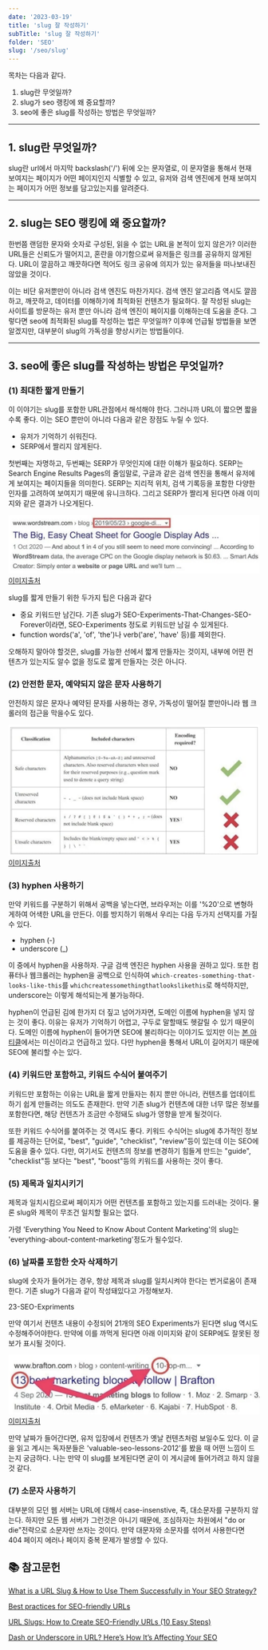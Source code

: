 ```yaml
---
date: '2023-03-19'
title: 'slug 잘 작성하기'
subTitle: 'slug 잘 작성하기'
folder: 'SEO'
slug: '/seo/slug'
---
```


목차는 다음과 같다.

1. slug란 무엇일까?
2. slug가 seo 랭킹에 왜 중요할까?
3. seo에 좋은 slug를 작성하는 방법은 무엇일까?

---

## 1. slug란 무엇일까?

slug란 url에서 마지막 backslash('/') 뒤에 오는 문자열로, 이 문자열을 통해서 현재 보여지는 페이지가 어떤 페이지인지 식별할 수 있고, 유저와 검색 엔진에게 현재 보여지는 페이지가 어떤 정보를 담고있는지를 알려준다.

---

## 2. slug는 SEO 랭킹에 왜 중요할까?

한번쯤 랜덤한 문자와 숫자로 구성된, 읽을 수 없는 URL을 본적이 있지 않은가? 이러한 URL들은 신뢰도가 떨어지고, 혼란을 야기함으로써 유저들은 링크를 공유하지 않게된다. URL이 깔끔하고 깨끗하다면 적어도 링크 공유에 의지가 있는 유저들을 떠나보내진 않았을 것이다.

이는 비단 유저뿐만이 아니라 검색 엔진도 마찬가지다. 검색 엔진 알고리즘 역시도 깔끔하고, 깨끗하고, 데이터를 이해하기에 최적화된 컨텐츠가 필요하다. 잘 작성된 slug는 사이트를 방문하는 유저 뿐만 아니라 검색 엔진이 페이지를 이해하는데 도움을 준다. 그렇다면 seo에 최적화된 slug를 작성하는 법은 무엇일까? 이후에 언급될 방법들을 보면 알겠지만, 대부분이 slug의 가독성을 향상시키는 방법들이다.

---

## 3. seo에 좋은 slug를 작성하는 방법은 무엇일까?

### (1) 최대한 짧게 만들기
이 이야기는 slug를 포함한 URL관점에서 해석해야 한다. 그러니까 URL이 짧으면 짧을수록 좋다. 이는 SEO 뿐만이 아니라 다음과 같은 장점도 누릴 수 있다.

- 유저가 기억하기 쉬워진다.
- SERP에서 짤리지 않게된다.

첫번째는 자명하고, 두번째는 SERP가 무엇인지에 대한 이해가 필요하다. SERP는 Search Engine Results Pages의 줄임말로, 구글과 같은 검색 엔진을 통해서 유저에게 보여지는 페이지들을 의미한다. SERP는 지리적 위치, 검색 기록등을 포함한 다양한 인자를 고려하여 보여지기 때문에 유니크하다. 그리고 SERP가 짤리게 된다면 아래 이미지와 같은 결과가 나오게된다.

![](./serp-trucation.png)
[이미지출처](https://seosherpa.com/url-slugs/)

slug를 짧게 만들기 위한 두가지 팁은 다음과 같다

- 중요 키워드만 남긴다. 기존 slug가 SEO-Experiments-That-Changes-SEO-Forever이라면, SEO-Experiments 정도로 키워드만 남길 수 있게된다.
- function words('a', 'of', 'the')나 verb('are', 'have' 등)를 제외한다.

오해하지 말아야 할것은, slug를 가능한 선에서 짧게 만들자는 것이지, 내부에 어떤 컨텐츠가 있는지도 알수 없을 정도로 짧게 만들자는 것은 아니다.

### (2) 안전한 문자, 예약되지 않은 문자 사용하기

안전하지 않은 문자나 예약된 문자를 사용하는 경우, 가독성이 떨어질 뿐만아니라 웹 크롤러의 접근을 막을수도 있다.

![](./character.png)
[이미지출처](https://seosherpa.com/url-slugs/)

### (3) hyphen 사용하기

만약 키워드를 구분하기 위해서 공백을 넣는다면, 브라우저는 이를 '%20'으로 변형하게하여 어색한 URL을 만든다. 이를 방지하기 위해서 우리는 다음 두가지 선택지를 가질 수 있다.

- hyphen (-)
- underscore (_)

이 중에서 hyphen을 사용하자. 구글 검색 엔진은 hyphen 사용을 권하고 있다. 또한 컴퓨터나 웹크롤러는 hyphen을 공백으로 인식하여 `which-creates-something-that-looks-like-this`를 `whichcreatessomethingthatlookslikethis`로 해석하지만, underscore는 이렇게 해석되는게 불가능하다.

hyphen이 언급된 김에 한가지 더 짚고 넘어가자면, 도메인 이름에 hyphen을 넣지 않는 것이 좋다. 이유는 유저가 기억하기 어렵고, 구두로 말할때도 헷갈릴 수 있기 때문이다. 도메인 이름에 hyphen이 들어가면 SEO에 불리하다는 이야기도 있지만 이는 [본 아티클](https://news.gandi.net/en/2020/08/should-i-put-a-dash-in-my-domain-name/)에서는 미신이라고 언급하고 있다. 다만 hyphen을 통해서 URL이 길어지기 때문에 SEO에 불리할 수는 있다.

### (4) 키워드만 포함하고, 키워드 수식어 붙여주기
키워드만 포함하는 이유는 URL을 짧게 만들자는 취지 뿐만 아니라, 컨텐츠를 업데이트하기 쉽게 만들려는 의도도 존재한다. 만약 기존 slug가 컨텐츠에 대한 너무 많은 정보를 포함한다면, 해당 컨텐츠가 조금만 수정돼도 slug가 영향을 받게 될것이다.

또한 키워드 수식어를 붙여주는 것 역시도 좋다. 키워드 수식어는 slug에 추가적인 정보를 제공하는 단어로, "best", "guide", "checklist", "review"등이 있는데 이는 SEO에 도움을 줄수 있다. 다만, 여기서도 컨텐츠의 정보를 변경하기 힘들게 만드는 "guide", "checklist"등 보다는 "best", "boost"등의 키워드를 사용하는 것이 좋다.

### (5) 제목과 일치시키기
제목과 일치시킴으로써 페이지가 어떤 컨텐츠를 포함하고 있는지를 드러내는 것이다. 물론 slug와 제목이 무조건 일치할 필요는 없다.

가령 'Everything You Need to Know About Content Marketing'의 slug는 'everything-about-content-marketing'정도가 될수있다.

### (6) 날짜를 포함한 숫자 삭제하기
slug에 숫자가 들어가는 경우, 항상 제목과 slug를 일치시켜야 한다는 번거로움이 존재한다. 기존 slug가 다음과 같이 작성돼있다고 가정해보자.

23-SEO-Expriments

만약 여기서 컨텐츠 내용이 수정되어 21개의 SEO Experiments가 된다면 slug 역시도 수정해주어야한다. 만약에 이를 까먹게 된다면 아래 이미지와 같이 SERP에도 잘못된 정보가 표시될 것이다.

![](./wrong-serp.png)
[이미지출처](https://seosherpa.com/url-slugs/)

만약 날짜가 들어간다면, 유저 입장에서 컨텐츠가 옛날 컨텐츠처럼 보일수도 있다. 이 글을 읽고 계시는 독자분들은 'valuable-seo-lessons-2012'를 봤을 때 어떤 느낌이 드는지 궁금하다. 나는 만약 이 slug를 보게된다면 굳이 이 게시글에 들어가려고 하지 않을 것 같다.

### (7) 소문자 사용하기
대부분의 모던 웹 서버는 URL에 대해서 case-insenstive, 즉, 대소문자를 구분하지 않는다. 하지만 모든 웹 서버가 그런것은 아니기 때문에, 조심하자는 차원에서 "do or die"전략으로 소문자만 쓰자는 것이다. 만약 대문자와 소문자를 섞어서 사용한다면 404 페이지 에러나 페이지 중복 문제가 발생할 수 있다.

## 📚 참고문헌

[What is a URL Slug & How to Use Them Successfully in Your SEO Strategy?](https://rockcontent.com/blog/what-is-url-slug/)

[Best practices for SEO-friendly URLs](https://yoast.com/seo-friendly-urls/)

[URL Slugs: How to Create SEO-Friendly URLs (10 Easy Steps)](https://seosherpa.com/url-slugs/)

[Dash or Underscore in URL? Here’s How It’s Affecting Your SEO](https://studiohawk.com.au/blog/dash-or-underscore-in-url-heres-how-its-affecting-your-seo/)